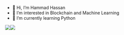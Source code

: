 - 👋 Hi, I’m Hammad Hassan
- 👀 I’m interested in Blockchain and Machine Learning
- 🌱 I’m currently learning Python


<img align="center" src="https://github-readme-stats.vercel.app/api//?username=hamadhassan3&theme=Hacker" /><img align="center" src="https://github-readme-stats.vercel.app/api/top-langs/?username=hamadhassan3&theme=Hacker" />





